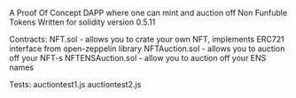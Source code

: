 A Proof Of Concept DAPP where one can mint and auction off Non Funfuble Tokens
Written for solidity version 0.5.11

Contracts:
NFT.sol - allows you to crate your own NFT, implements ERC721 interface from open-zeppelin library 
NFTAuction.sol - allows you to auction off your NFT-s
NFTENSAuction.sol - allow you to auction off your ENS names 


Tests:
auctiontest1.js
auctiontest2.js






